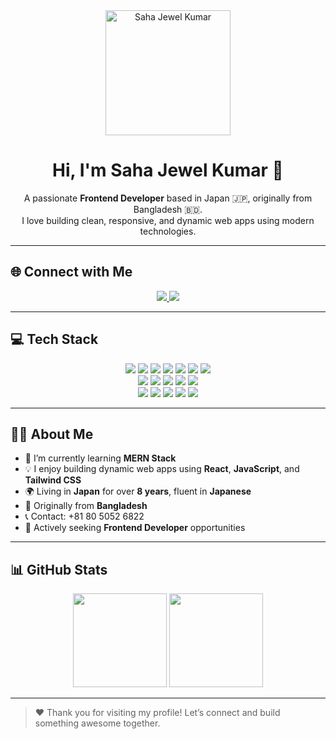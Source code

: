 <div align="center">
  <img src="https://i.ibb.co/M5Pg0Lwb/Saha-Jewel-Kumar.jpg" height="200" alt="Saha Jewel Kumar" />
</div>

<h1 align="center">Hi, I'm Saha Jewel Kumar 👋</h1>

<p align="center">
  A passionate <strong>Frontend Developer</strong> based in Japan 🇯🇵, originally from Bangladesh 🇧🇩. <br/>
  I love building clean, responsive, and dynamic web apps using modern technologies.
</p>

---

## 🌐 Connect with Me
<div align="center">
  <a href="https://www.linkedin.com/in/sahajewelkumar/" target="_blank">
    <img src="https://img.shields.io/badge/LinkedIn-0077B5?logo=linkedin&logoColor=white&style=for-the-badge" />
  </a>
  <a href="https://x.com/sahaJewelkumar" target="_blank">
    <img src="https://img.shields.io/badge/Twitter-1DA1F2?logo=twitter&logoColor=white&style=for-the-badge" />
  </a>
</div>

---

## 💻 Tech Stack

<div align="center">
  
  <!-- Frontend -->
  <img src="https://img.shields.io/badge/HTML5-E34F26?logo=html5&logoColor=white&style=for-the-badge" />
  <img src="https://img.shields.io/badge/CSS3-1572B6?logo=css3&logoColor=white&style=for-the-badge" />
  <img src="https://img.shields.io/badge/Tailwind-06B6D4?logo=tailwindcss&logoColor=white&style=for-the-badge" />
  <img src="https://img.shields.io/badge/JavaScript-F7DF1E?logo=javascript&logoColor=black&style=for-the-badge" />
  <img src="https://img.shields.io/badge/TypeScript-3178C6?logo=typescript&logoColor=white&style=for-the-badge" />
  <img src="https://img.shields.io/badge/React-61DAFB?logo=react&logoColor=black&style=for-the-badge" />
  <img src="https://img.shields.io/badge/Redux-764ABC?logo=redux&logoColor=white&style=for-the-badge" />

  <!-- Backend -->
  <br/>
  <img src="https://img.shields.io/badge/Node.js-339933?logo=nodedotjs&logoColor=white&style=for-the-badge" />
  <img src="https://img.shields.io/badge/Express.js-000000?logo=express&logoColor=white&style=for-the-badge" />
  <img src="https://img.shields.io/badge/MongoDB-47A248?logo=mongodb&logoColor=white&style=for-the-badge" />
  <img src="https://img.shields.io/badge/Mongoose-880000?logo=mongoose&logoColor=white&style=for-the-badge" />
  <img src="https://img.shields.io/badge/PostgreSQL-4169E1?logo=postgresql&logoColor=white&style=for-the-badge" />

  <!-- Tools -->
  <br/>
  <img src="https://img.shields.io/badge/Git-F05032?logo=git&logoColor=white&style=for-the-badge" />
  <img src="https://img.shields.io/badge/GitHub-181717?logo=github&logoColor=white&style=for-the-badge" />
  <img src="https://img.shields.io/badge/VS Code-007ACC?logo=visualstudiocode&logoColor=white&style=for-the-badge" />
  <img src="https://img.shields.io/badge/Canva-00C4CC?logo=canva&logoColor=white&style=for-the-badge" />
  <img src="https://img.shields.io/badge/ChatGPT-10A37F?logo=openai&logoColor=white&style=for-the-badge" />

</div>

---

## 👨‍💻 About Me

- 💼 I’m currently learning **MERN Stack**
- 💡 I enjoy building dynamic web apps using **React**, **JavaScript**, and **Tailwind CSS**
- 🌍 Living in **Japan** for over **8 years**, fluent in **Japanese**
- 🌱 Originally from **Bangladesh**
- 📞 Contact: +81 80 5052 6822
- 👀 Actively seeking **Frontend Developer** opportunities

---

## 📊 GitHub Stats

<div align="center">
  <img src="https://github-readme-stats.vercel.app/api?username=Sahajewel&show_icons=true&theme=dracula&hide_border=false&count_private=true" height="150" />
  <img src="https://github-readme-stats.vercel.app/api/top-langs/?username=Sahajewel&layout=compact&theme=dracula&hide_border=false" height="150" />
</div>

---

> ❤️ Thank you for visiting my profile! Let’s connect and build something awesome together.

